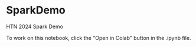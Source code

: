# SparkDemo
HTN 2024 Spark Demo 


To work on this notebook, click the "Open in Colab" button in the .ipynb file.
